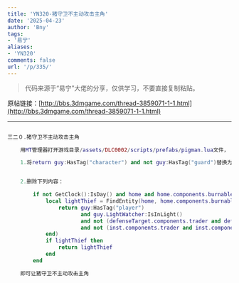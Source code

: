 ```yaml
---
title: 'YN320-猪守卫不主动攻击主角'
date: '2025-04-23'
author: 'Bny'
tags:
- '易宁'
aliases:
- 'YN320'
comments: false
url: '/p/335/'
---
```


> 代码来源于“易宁”大佬的分享，仅供学习，不要直接复制粘贴。

原帖链接：[http://bbs.3dmgame.com/thread-3859071-1-1.html](http://bbs.3dmgame.com/thread-3859071-1-1.html)

---

```lua  

三二０.猪守卫不主动攻击主角

	用MT管理器打开游戏目录/assets/DLC0002/scripts/prefabs/pigman.lua文件，

	1.将return guy:HasTag("character") and not guy:HasTag("guard")替换为return guy:HasTag("character") and not guy:HasTag("guard") and not guy:HasTag("player")


	2.删除下列内容：

		if not GetClock():IsDay() and home and home.components.burnable and home.components.burnable:IsBurning() then
			local lightThief = FindEntity(home, home.components.burnable:GetLargestLightRadius(), function(guy)
				return guy:HasTag("player")
					   and guy.LightWatcher:IsInLight()
					   and not (defenseTarget.components.trader and defenseTarget.components.trader:IsTryingToTradeWithMe(guy) ) 
					   and not (inst.components.trader and inst.components.trader:IsTryingToTradeWithMe(guy) ) 
			end)
			if lightThief then
				return lightThief
			end
		end

	即可让猪守卫不主动攻击主角

```  

